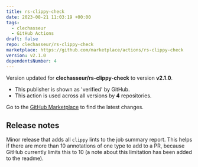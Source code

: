 ```yaml
---
title: rs-clippy-check
date: 2023-08-21 11:03:19 +00:00
tags:
  - clechasseur
  - GitHub Actions
draft: false
repo: clechasseur/rs-clippy-check
marketplace: https://github.com/marketplace/actions/rs-clippy-check
version: v2.1.0
dependentsNumber: 4
---
```



Version updated for **clechasseur/rs-clippy-check** to version **v2.1.0**.
- This publisher is shown as 'verified' by GitHub.
- This action is used across all versions by **4** repositories.

Go to the [GitHub Marketplace](https://github.com/marketplace/actions/rs-clippy-check) to find the latest changes.

## Release notes

Minor release that adds all `clippy` lints to the job summary report. This helps if there are more than 10 annotations of one type to add to a PR, because GitHub currently limits this to 10 (a note about this limitation has been added to the readme).
